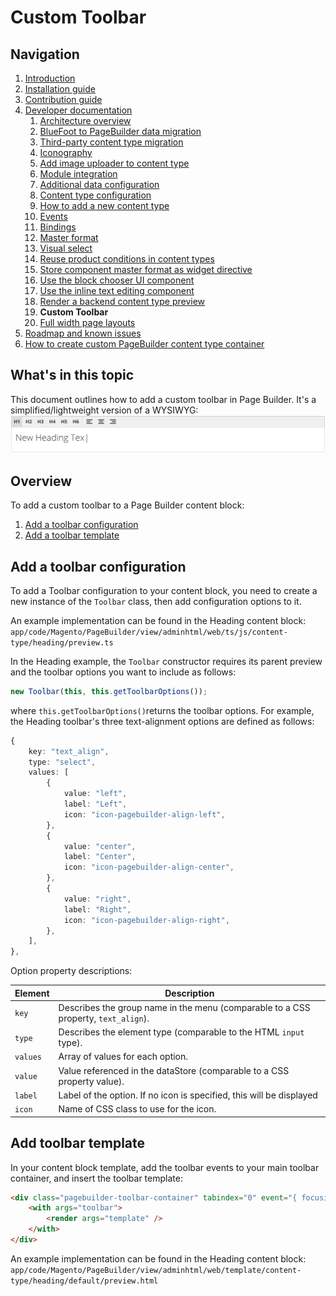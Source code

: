 # Custom Toolbar
<!-- {% comment %} -->
## Navigation

1. [Introduction]
2. [Installation guide]
3. [Contribution guide]
4. [Developer documentation]
    1. [Architecture overview]
    1. [BlueFoot to PageBuilder data migration]
    1. [Third-party content type migration]
    1. [Iconography]
    1. [Add image uploader to content type]
    1. [Module integration]
    1. [Additional data configuration]
    1. [Content type configuration]
    1. [How to add a new content type]
    1. [Events]
    1. [Bindings]
    1. [Master format]
    1. [Visual select] 
    1. [Reuse product conditions in content types]
    1. [Store component master format as widget directive]
    1. [Use the block chooser UI component]
    1. [Use the inline text editing component]
    1. [Render a backend content type preview]
    1. **Custom Toolbar**
    1. [Full width page layouts]
5. [Roadmap and known issues]
6. [How to create custom PageBuilder content type container]

[Introduction]: README.md
[Contribution guide]: CONTRIBUTING.md
[Installation guide]: install.md
[Developer documentation]: developer-documentation.md
[Architecture overview]: architecture-overview.md
[BlueFoot to PageBuilder data migration]: bluefoot-data-migration.md
[Third-party content type migration]: new-content-type-example.md
[Iconography]: iconography.md
[Add image uploader to content type]: image-uploader.md
[Module integration]: module-integration.md
[Additional data configuration]: custom-configuration.md
[Content type configuration]: content-type-configuration.md
[How to add a new content type]: how-to-add-new-content-type.md
[Events]: events.md
[Bindings]: bindings.md
[Master format]: master-format.md
[Visual select]: visual-select.md
[Reuse product conditions in content types]: product-conditions.md
[Store component master format as widget directive]: widget-directive.md
[Use the block chooser UI component]: block-chooser-component.md
[Use the inline text editing component]: inline-editing-component.md
[Render a backend content type preview]: content-type-preview.md
[Custom Toolbar]: toolbar.md
[Full width page layouts]: full-width-page-layouts.md
[Add image uploader to content type]: image-uploader.md
[Roadmap and Known Issues]: roadmap.md
[How to create custom PageBuilder content type container]: how-to-create-custom-content-type-container.md
<!-- {% endcomment %} -->
## What's in this topic
This document outlines how to add a custom toolbar in Page Builder. It's a simplified/lightweight version of a WYSIWYG:
![Page Builder toolbar](images/toolbar.png)

## Overview

To add a custom toolbar to a Page Builder content block:
1. [Add a toolbar configuration](#toolbarConfig)
2. [Add a toolbar template](#toolbarTpl)

## Add a toolbar configuration

To add a Toolbar configuration to your content block, you need to create a new instance of the `Toolbar` class, then add configuration options to it. 

An example implementation can be found in the Heading content block:
`app/code/Magento/PageBuilder/view/adminhtml/web/ts/js/content-type/heading/preview.ts`

In the Heading example, the `Toolbar` constructor requires its parent preview and the toolbar options you want to include as follows:

```javascript
new Toolbar(this, this.getToolbarOptions());
```

where `this.getToolbarOptions()`returns the toolbar options. For example, the Heading toolbar's three text-alignment options are defined as follows:

```typescript
{
    key: "text_align",
    type: "select",
    values: [
        {
            value: "left",
            label: "Left",
            icon: "icon-pagebuilder-align-left",
        },
        {
            value: "center",
            label: "Center",
            icon: "icon-pagebuilder-align-center",
        },
        {
            value: "right",
            label: "Right",
            icon: "icon-pagebuilder-align-right",
        },
    ],
},
```
Option property descriptions:

| Element             | Description                                                                        |
| ------------------- | ---------------------------------------------------------------------------------- |
| `key`               | Describes the group name in the menu (comparable to a CSS property, `text_align`). |
| `type`              | Describes the element type (comparable to the HTML `input` type).                  |
| `values`            | Array of values for each option.                                                   |
| `value`             | Value referenced in the dataStore (comparable to a CSS property value).            |
| `label`             | Label of the option. If no icon is specified, this will be displayed               |
| `icon`              | Name of CSS class to use for the icon.                                             |


## Add toolbar template

In your content block template, add the toolbar events to your main toolbar container, and insert the toolbar template:
```html
<div class="pagebuilder-toolbar-container" tabindex="0" event="{ focusin: toolbar.onFocusIn, focusout: toolbar.onFocusOut }">
    <with args="toolbar">
        <render args="template" />
    </with>
</div>
```

An example implementation can be found in the Heading content block:
`app/code/Magento/PageBuilder/view/adminhtml/web/template/content-type/heading/default/preview.html`


